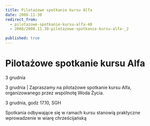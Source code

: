 ```yaml
---
title: Pilotażowe spotkanie kursu Alfa
date: 2008-11-30
redirect_from: 
  - pilotazowe-spotkanie-kursu-alfa-40
  - 2008/2008.11.30-pilotazowe-spotkanie-kursu-alfa-_2

published: true
---
```




# Pilotażowe spotkanie kursu Alfa

<time>3 grudnia</time>

3 grudnia | 
Zapraszamy na pilotażowe spotkanie kursu Alfa, organizowanego przez wspólnotę Woda Życia. 


3 grudnia, godz 17.10, SGH


Spotkania odbywające się w ramach kursu stanowią praktyczne wprowadzenie w wiarę chrześcijańską


<!--{{json:{"created_date":"2008-11-30 18:24:47","publish_down":"0000-00-00 00:00:00","id":"686"}}}-->